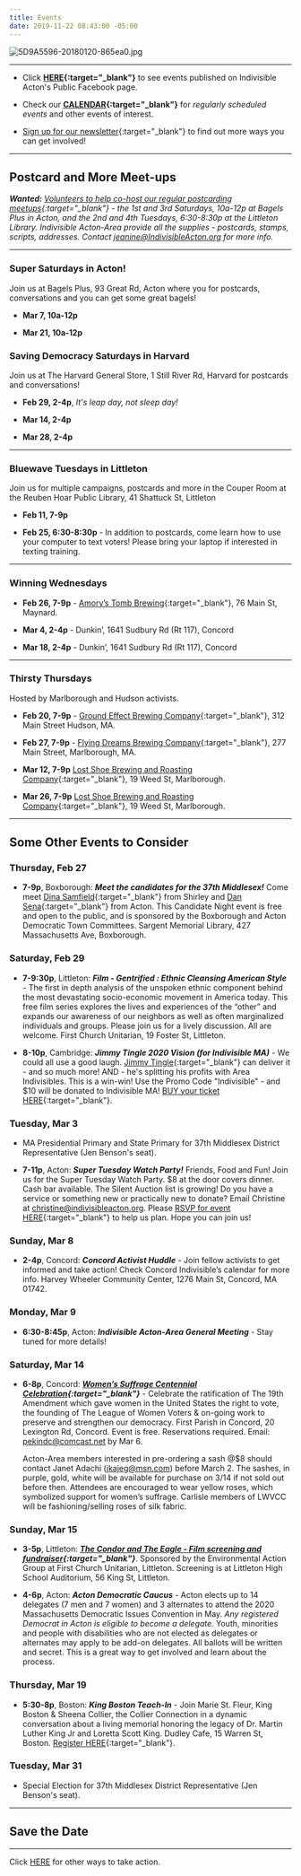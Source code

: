 ```yaml
---
title: Events
date: 2019-11-22 08:43:00 -05:00
---
```


![5D9A5596-20180120-865ea0.jpg](/uploads/5D9A5596-20180120-865ea0.jpg)

---

* Click **[HERE](https://www.facebook.com/pg/IndivisibleActon/events/?ref=page_internal){:target="_blank"}** to see events published on Indivisible Acton's Public Facebook page.


* Check our **[CALENDAR](http://www.indivisibleacton.org/calendar.html){:target="_blank"}** for *regularly scheduled events* and other events of interest.

* [Sign up for our newsletter](https://actionnetwork.org/forms/join-indivisible-acton?source=direct_link&referrer=group-indivisible-acton){:target="_blank"} to find out more ways you can get involved!

---

## Postcard and More Meet-ups

***Wanted:*** *[Volunteers to help co-host our regular postcarding meetups](https://docs.google.com/document/d/1tGz3UiSv7p4vvcSHpVPkQQqwchNw3OzOec4BoEzGRjU/edit?usp=sharing){:target="_blank"} - the 1st and 3rd Saturdays, 10a-12p at Bagels Plus in Acton, and the 2nd and 4th Tuesdays, 6:30-8:30p at the Littleton Library.  Indivisible Acton-Area provide all the supplies - postcards, stamps, scripts, addresses.  Contact jeanine@IndivisibleActon.org for more info.*

---

### Super Saturdays in Acton!

Join us at Bagels Plus, 93 Great Rd, Acton where you for postcards, conversations and you can get some great bagels!  

* **Mar 7, 10a-12p**

* **Mar 21, 10a-12p**

### Saving Democracy Saturdays in Harvard  

Join us at The Harvard General Store, 1 Still River Rd, Harvard for postcards and conversations!

* **Feb 29, 2-4p**, *It's leap day, not sleep day!*  
  
* **Mar 14, 2-4p** 

* **Mar 28, 2-4p** 

---

### Bluewave Tuesdays in Littleton

Join us for multiple campaigns, postcards and more in the Couper Room at the Reuben Hoar Public Library, 41 Shattuck St, Littleton  

* **Feb 11, 7-9p**

* **Feb 25, 6:30-8:30p** - In addition to postcards, come learn how to use your computer to text voters!  Please bring your laptop if interested in texting training.  

---

### Winning Wednesdays

* **Feb 26, 7-9p** - [Amory’s Tomb Brewing](https://www.amorystomb.com){:target="_blank"}, 76 Main St, Maynard.  

* **Mar 4, 2-4p** - Dunkin’, 1641 Sudbury Rd (Rt 117), Concord  

* **Mar 18, 2-4p** - Dunkin’, 1641 Sudbury Rd (Rt 117), Concord  

---

### Thirsty Thursdays

Hosted by Marlborough and Hudson activists.  

* **Feb 20, 7-9p** - [Ground Effect Brewing Company](http://groundeffectbrewing.com){:target="_blank"}, 312 Main Street Hudson, MA.  

* **Feb 27, 7-9p** - [Flying Dreams Brewing Company](https://www.flyingdreamsbrewing.com/marlborough/){:target="_blank"}, 277 Main Street, Marlborough, MA.  

* **Mar 12, 7-9p** [Lost Shoe Brewing and Roasting Company](https://lostshoebrews.com){:target="_blank"}, 19 Weed St, Marlborough. 

* **Mar 26, 7-9p** [Lost Shoe Brewing and Roasting Company](https://lostshoebrews.com){:target="_blank"}, 19 Weed St, Marlborough. 

---

## Some Other Events to Consider

### Thursday, Feb 27

* **7-9p**, Boxborough:  ***Meet the candidates for the 37th Middlesex!*** Come meet [Dina Samfield](https://www.facebook.com/dinasamfieldma/){:target="_blank"} from Shirley and [Dan Sena](https://www.facebook.com/DanSenaForStateRep/){:target="_blank"} from Acton.  This Candidate Night event is free and open to the public, and is sponsored by the Boxborough and Acton Democratic Town Committees. Sargent Memorial Library, 427 Massachusetts Ave, Boxborough.


### Saturday, Feb 29  

* **7-9:30p**, Littleton:  ***Film - Gentrified : Ethnic Cleansing American Style*** - The first in depth analysis of the unspoken ethnic component behind the most devastating socio-economic movement in America today. This free film series explores the lives and experiences of the “other” and expands our awareness of our neighbors as well as often marginalized individuals and groups. Please join us for a lively discussion. All are welcome.  First Church Unitarian, 19 Foster St, Littleton.  


* **8-10p**, Cambridge:  ***Jimmy Tingle 2020 Vision (for Indivisible MA)*** - We could all use a good laugh. [Jimmy Tingle](https://jimmytingle.com){:target="_blank"} can deliver it - and so much more!
AND - he's splitting his profits with Area Indivisibles. This is a win-win!  Use the Promo Code "Indivisible" - and $10 will be donated to Indivisible MA! [BUY your ticket HERE](https://www.boxoffice.harvard.edu/Online/default.asp?BOparam::WScontent::loadArticle::permalink=tingle&BOparam::WScontent::loadArticle::context_id=){:target="_blank"}.    
 

### Tuesday, Mar 3

* MA Presidential Primary and State Primary for 37th Middlesex District Representative (Jen Benson's seat).

* **7-11p**, Acton:  ***Super Tuesday Watch Party!*** Friends, Food and Fun! Join us for the Super Tuesday Watch Party. $8 at the door covers dinner. Cash bar available. The Silent Auction list is growing!  Do you have a service or something new or practically new to donate? Email Christine at christine@indivisibleacton.org.  Please [RSVP for event HERE](https://www.eventbrite.com/e/super-tuesday-primary-watch-party-tickets-93130771645){:target="_blank"} to help us plan.  Hope you can join us! 

### Sunday, Mar 8  

* **2-4p**, Concord:  ***Concord Activist Huddle*** - Join fellow activists to get informed and take action! Check Concord Indivisible’s calendar for more info. Harvey Wheeler Community Center, 1276 Main St, Concord, MA 01742. 


### Monday, Mar 9   

* **6:30-8:45p**, Acton: ***Indivisible Acton-Area General Meeting*** - Stay tuned for more details!  

### Saturday, Mar 14

* **6-8p**, Concord:  ***[Women’s Suffrage Centennial Celebration](https://firstparish.org/wp/events/event/suffrage-centennial-celebration/){:target="_blank"}*** - Celebrate the ratification of The 19th Amendment which gave women in the United States the right to vote, the founding of The League of Women Voters & on-going work to preserve and strengthen our democracy.  First Parish in Concord, 20 Lexington Rd, Concord.  Event is free.  Reservations required.  Email: pekindc@comcast.net by Mar 6.  

  Acton-Area members interested in pre-ordering a sash @$8 should contact Janet Adachi (jkajeg@msn.com) before March 2.  The sashes, in purple, gold, white will be available for purchase on 3/14 if not sold out before then.  Attendees are encouraged to wear yellow roses, which symbolized support for women’s suffrage.  Carlisle members of LWVCC will be fashioning/selling roses of silk fabric.  

### Sunday, Mar 15  

* **3-5p**, Littleton:  ***[The Condor and The Eagle - Film screening and fundraiser](https://www.fculittle.org/events/the-condor-the-eagle-movie-screening-at-littleton-high-school/){:target="_blank"}***.  Sponsored by the Environmental Action Group at First Church Unitarian, Littleton.  Screening is at Littleton High School Auditorium, 56 King St, Littleton.  

* **4-6p**, Acton:  ***Acton Democratic Caucus*** - Acton elects up to 14 delegates (7 men and 7 women) and 3 alternates to attend the 2020 Massachusetts Democratic Issues Convention in May.  *Any registered Democrat in Acton is eligible to become a delegate.*  Youth, minorities and people with disabilities who are not elected as delegates or alternates may apply to be add-on delegates.  All ballots will be written and secret.  This is a great way to get involved and learn about the process. 

### Thursday, Mar 19  

* **5:30-8p**, Boston:  ***King Boston Teach-In*** - Join Marie St. Fleur, King Boston & Sheena Collier, the Collier Connection in a dynamic conversation about a living memorial honoring the legacy of Dr. Martin Luther King Jr and Loretta Scott King. Dudley Cafe, 15 Warren St, Boston.  [Register HERE](https://www.eventbrite.com/e/king-boston-teach-in-tickets-93571786733){:target="_blank"}.  

### Tuesday, Mar 31

* Special Election for 37th Middlesex District Representative (Jen Benson's seat).

---

## Save the Date

---

Click [HERE](http://www.indivisibleacton.org/take-action.html) for other ways to take action.